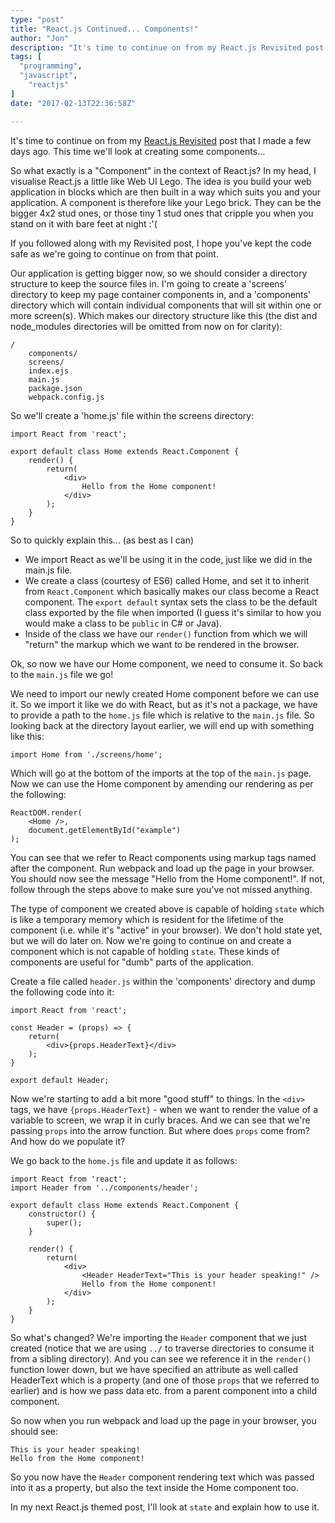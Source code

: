 ```yaml
---
type: "post"
title: "React.js Continued... Components!"
author: "Jon"
description: "It's time to continue on from my React.js Revisited post that I made a few days ago. This time we'll look at creating some components..."
tags: [
  "programming",
  "javascript",
	"reactjs"
]
date: "2017-02-13T22:36:58Z"

---
```


It's time to continue on from my [React.js Revisited](/blog/post/2017/reactjsrevisited) post that I made a few days ago. This time we'll look at creating some components...

So what exactly is a "Component" in the context of React.js? In my head, I visualise React.js a little like Web UI Lego. The idea is you build your web application in blocks which are then built in a way which suits you and your application. A component is therefore like your Lego brick. They can be the bigger 4x2 stud ones, or those tiny 1 stud ones that cripple you when you stand on it with bare feet at night :'(

If you followed along with my Revisited post, I hope you've kept the code safe as we're going to continue on from that point.

Our application is getting bigger now, so we should consider a directory structure to keep the source files in. I'm going to create a 'screens' directory to keep my page container components in, and a 'components' directory which will contain individual components that will sit within one or more screen(s). Which makes our directory structure like this (the dist and node_modules directories will be omitted from now on for clarity):

	/
		components/
		screens/
		index.ejs
		main.js
		package.json
		webpack.config.js

So we'll create a 'home.js' file within the screens directory:

	import React from 'react';

	export default class Home extends React.Component {
		render() {
			return(
				<div>
					Hello from the Home component!
				</div>
			);
		}
	}

So to quickly explain this... (as best as I can)

 * We import React as we'll be using it in the code, just like we did in the main.js file.
 * We create a class (courtesy of ES6) called Home, and set it to inherit from `React.Component` which basically makes our class become a React component. The `export default` syntax sets the class to be the default class exported by the file when imported (I guess it's similar to how you would make a class to be `public` in C# or Java).
 * Inside of the class we have our `render()` function from which we will "return" the markup which we want to be rendered in the browser.

Ok, so now we have our Home component, we need to consume it. So back to the `main.js` file we go!

We need to import our newly created Home component before we can use it. So we import it like we do with React, but as it's not a package, we have to provide a path to the `home.js` file which is relative to the `main.js` file. So looking back at the directory layout earlier, we will end up with something like this:

	import Home from './screens/home';

Which will go at the bottom of the imports at the top of the `main.js` page. Now we can use the Home component by amending our rendering as per the following:

	ReactDOM.render(
		<Home />,
		document.getElementById("example")
	);

You can see that we refer to React components using markup tags named after the component. Run webpack and load up the page in your browser. You should now see the message "Hello from the Home component!". If not, follow through the steps above to make sure you've not missed anything.

The type of component we created above is capable of holding `state` which is like a temporary memory which is resident for the lifetime of the component (i.e. while it's "active" in your browser). We don't hold state yet, but we will do later on. Now we're going to continue on and create a component which is not capable of holding `state`. These kinds of components are useful for "dumb" parts of the application.

Create a file called `header.js` within the 'components' directory and dump the following code into it:

	import React from 'react';

	const Header = (props) => {
		return(
			<div>{props.HeaderText}</div>
		);
	}

	export default Header;

Now we're starting to add a bit more "good stuff" to things. In the `<div>` tags, we have `{props.HeaderText}` - when we want to render the value of a variable to screen, we wrap it in curly braces. And we can see that we're passing `props` into the arrow function. But where does `props` come from? And how do we populate it?

We go back to the `home.js` file and update it as follows:

	import React from 'react';
	import Header from '../components/header';

	export default class Home extends React.Component {
		constructor() {
			super();
		}

		render() {
			return(
				<div>
					<Header HeaderText="This is your header speaking!" />
					Hello from the Home component!
				</div>
			);
		}
	}

So what's changed? We're importing the `Header` component that we just created (notice that we are using `../` to traverse directories to consume it from a sibling directory). And you can see we reference it in the `render()` function lower down, but we have specified an attribute as well called HeaderText which is a property (and one of those `props` that we referred to earlier) and is how we pass data etc. from a parent component into a child component.

So now when you run webpack and load up the page in your browser, you should see:

	This is your header speaking!
	Hello from the Home component!

So you now have the `Header` component rendering text which was passed into it as a property, but also the text inside the Home component too.

In my next React.js themed post, I'll look at `state` and explain how to use it.
